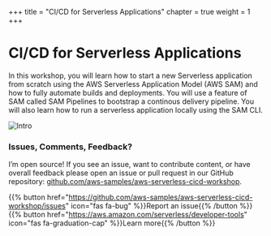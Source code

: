+++
title = "CI/CD for Serverless Applications"
chapter = true
weight = 1
+++

# CI/CD for Serverless Applications

In this workshop, you will learn how to start a new Serverless application from scratch using the
AWS Serverless Application Model (AWS SAM) and how to fully automate builds and deployments.
You will use a feature of SAM called SAM Pipelines to bootstrap a continous delivery pipeline. You
will also learn how to run a serverless application locally using the SAM CLI.

![Intro](/images/github-home.svg)

### Issues, Comments, Feedback?

I’m open source! If you see an issue, want to contribute content, or have overall feedback please
open an issue or pull request in our GitHub repository:
[github.com/aws-samples/aws-serverless-cicd-workshop](https://github.com/aws-samples/aws-serverless-cicd-workshop).

{{% button href="https://github.com/aws-samples/aws-serverless-cicd-workshop/issues" icon="fas fa-bug" %}}Report an issue{{% /button %}}
{{% button href="https://aws.amazon.com/serverless/developer-tools" icon="fas fa-graduation-cap" %}}Learn more{{% /button %}}
